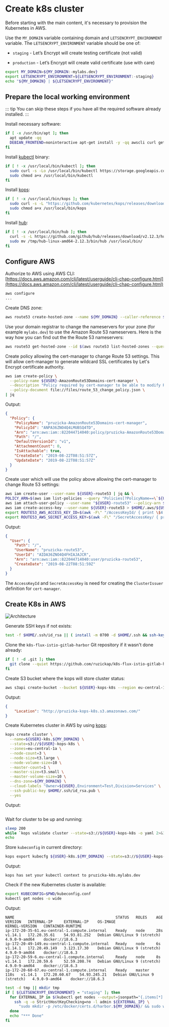 # Create k8s cluster

Before starting with the main content, it's necessary to provision
the Kubernetes in AWS.

Use the `MY_DOMAIN` variable containing domain and `LETSENCRYPT_ENVIRONMENT`
variable.
The `LETSENCRYPT_ENVIRONMENT` variable should be one of:

* `staging` - Let’s Encrypt will create testing certificate (not valid)

* `production` - Let’s Encrypt will create valid certificate (use with care)

```bash
export MY_DOMAIN=${MY_DOMAIN:-mylabs.dev}
export LETSENCRYPT_ENVIRONMENT=${LETSENCRYPT_ENVIRONMENT:-staging}
echo "${MY_DOMAIN} | ${LETSENCRYPT_ENVIRONMENT}"
```

## Prepare the local working environment

::: tip
You can skip these steps if you have all the required software already
installed.
:::

Install necessary software:

```bash
if [ -x /usr/bin/apt ]; then
  apt update -qq
  DEBIAN_FRONTEND=noninteractive apt-get install -y -qq awscli curl gettext-base git jq openssh-client sudo wget > /dev/null
fi
```

Install [kubectl](https://github.com/kubernetes/kubectl) binary:

```bash
if [ ! -x /usr/local/bin/kubectl ]; then
  sudo curl -s -Lo /usr/local/bin/kubectl https://storage.googleapis.com/kubernetes-release/release/$(curl -s https://storage.googleapis.com/kubernetes-release/release/stable.txt)/bin/linux/amd64/kubectl
  sudo chmod a+x /usr/local/bin/kubectl
fi
```

Install [kops](https://github.com/kubernetes/kops):

```bash
if [ ! -x /usr/local/bin/kops ]; then
  sudo curl -s -L "https://github.com/kubernetes/kops/releases/download/1.14.0-alpha.3/kops-linux-amd64" > /usr/local/bin/kops
  sudo chmod a+x /usr/local/bin/kops
fi
```

Install [hub](https://hub.github.com/):

```bash
if [ ! -x /usr/local/bin/hub ]; then
  curl -s -L https://github.com/github/hub/releases/download/v2.12.3/hub-linux-amd64-2.12.3.tgz | tar xzf - -C /tmp/
  sudo mv /tmp/hub-linux-amd64-2.12.3/bin/hub /usr/local/bin/
fi
```

## Configure AWS

Authorize to AWS using AWS CLI: [https://docs.aws.amazon.com/cli/latest/userguide/cli-chap-configure.html](https://docs.aws.amazon.com/cli/latest/userguide/cli-chap-configure.html)

```bash
aws configure
...
```

Create DNS zone:

```bash
aws route53 create-hosted-zone --name ${MY_DOMAIN} --caller-reference ${MY_DOMAIN}
```

Use your domain registrar to change the nameservers for your zone (for example
`mylabs.dev`) to use the Amazon Route 53 nameservers. Here is the way how you
can find out the the Route 53 nameservers:

```bash
aws route53 get-hosted-zone --id $(aws route53 list-hosted-zones --query "HostedZones[?Name==\`${MY_DOMAIN}.\`].Id" --output text) --query "DelegationSet.NameServers"
```

Create policy allowing the cert-manager to change Route 53 settings. This will
allow cert-manager to generate wildcard SSL certificates by Let's Encrypt
certificate authority.

```bash
aws iam create-policy \
  --policy-name ${USER}-AmazonRoute53Domains-cert-manager \
  --description "Policy required by cert-manager to be able to modify Route 53 when generating wildcard certificates using Lets Encrypt" \
  --policy-document file://files/route_53_change_policy.json \
| jq
```

Output:

```json
{
  "Policy": {
    "PolicyName": "pruzicka-AmazonRoute53Domains-cert-manager",
    "PolicyId": "ANPA36ZNO4Q4LMUBSQ4TD",
    "Arn": "arn:aws:iam::822044714040:policy/pruzicka-AmazonRoute53Domains-cert-manager",
    "Path": "/",
    "DefaultVersionId": "v1",
    "AttachmentCount": 0,
    "IsAttachable": true,
    "CreateDate": "2019-08-22T08:51:57Z",
    "UpdateDate": "2019-08-22T08:51:57Z"
  }
}
```

Create user which will use the policy above allowing the cert-manager to change
Route 53 settings:

```bash
aws iam create-user --user-name ${USER}-route53 | jq && \
POLICY_ARN=$(aws iam list-policies --query "Policies[?PolicyName==\`${USER}-AmazonRoute53Domains-cert-manager\`].{ARN:Arn}" --output text) && \
aws iam attach-user-policy --user-name "${USER}-route53" --policy-arn $POLICY_ARN && \
aws iam create-access-key --user-name ${USER}-route53 > $HOME/.aws/${USER}-route53-${MY_DOMAIN} && \
export ROUTE53_AWS_ACCESS_KEY_ID=$(awk -F\" "/AccessKeyId/ { print \$4 }" $HOME/.aws/${USER}-route53-${MY_DOMAIN}) && \
export ROUTE53_AWS_SECRET_ACCESS_KEY=$(awk -F\" "/SecretAccessKey/ { print \$4 }" $HOME/.aws/${USER}-route53-${MY_DOMAIN})
```

Output:

```json
{
  "User": {
    "Path": "/",
    "UserName": "pruzicka-route53",
    "UserId": "AIDA36ZNO4Q4FHIAJAJCR",
    "Arn": "arn:aws:iam::822044714040:user/pruzicka-route53",
    "CreateDate": "2019-08-22T08:51:59Z"
  }
}
```

The `AccessKeyId` and `SecretAccessKey` is need for creating the `ClusterIssuer`
definition for `cert-manager`.

## Create K8s in AWS

![Architecture](https://raw.githubusercontent.com/aws-samples/eks-workshop/65b766c494a5b4f5420b2912d8373c4957163541/static/images/3-service-animated.gif
"Architecture")

Generate SSH keys if not exists:

```bash
test -f $HOME/.ssh/id_rsa || ( install -m 0700 -d $HOME/.ssh && ssh-keygen -b 2048 -t rsa -f $HOME/.ssh/id_rsa -q -N "" )
```

Clone the `k8s-flux-istio-gitlab-harbor` Git repository if it wasn't done already:

```bash
if [ ! -d .git ]; then
  git clone --quiet https://github.com/ruzickap/k8s-flux-istio-gitlab-harbor && cd k8s-flux-istio-gitlab-harbor
fi
```

Create S3 bucket where the kops will store cluster status:

```bash
aws s3api create-bucket --bucket ${USER}-kops-k8s --region eu-central-1 --create-bucket-configuration LocationConstraint=eu-central-1 | jq
```

Output:

```json
{
    "Location": "http://pruzicka-kops-k8s.s3.amazonaws.com/"
}
```

Create Kubernetes cluster in AWS by using [kops](https://github.com/kubernetes/kops):

```bash
kops create cluster \
  --name=${USER}-k8s.${MY_DOMAIN} \
  --state=s3://${USER}-kops-k8s \
  --zones=eu-central-1a \
  --node-count=3 \
  --node-size=t3.large \
  --node-volume-size=10 \
  --master-count=1 \
  --master-size=t3.small \
  --master-volume-size=10 \
  --dns-zone=${MY_DOMAIN} \
  --cloud-labels "Owner=${USER},Environment=Test,Division=Services" \
  --ssh-public-key $HOME/.ssh/id_rsa.pub \
  --yes
```

Output:

```text
```

Wait for cluster to be up and running:

```bash
sleep 200
while `kops validate cluster --state=s3://${USER}-kops-k8s -o yaml 2>&1 | grep -q failures`; do sleep 5; echo -n .; done
echo
```

Store `kubeconfig` in current directory:

```bash
kops export kubecfg ${USER}-k8s.${MY_DOMAIN} --state=s3://${USER}-kops-k8s --kubeconfig kubeconfig.conf
```

Output:

```text
kops has set your kubectl context to pruzicka-k8s.mylabs.dev
```

Check if the new Kubernetes cluster is available:

```bash
export KUBECONFIG=$PWD/kubeconfig.conf
kubectl get nodes -o wide
```

Output:

```text
NAME                                             STATUS   ROLES    AGE    VERSION   INTERNAL-IP     EXTERNAL-IP    OS-IMAGE                       KERNEL-VERSION   CONTAINER-RUNTIME
ip-172-20-35-61.eu-central-1.compute.internal    Ready    node     28s    v1.14.1   172.20.35.61    54.93.81.252   Debian GNU/Linux 9 (stretch)   4.9.0-9-amd64    docker://18.6.3
ip-172-20-49-149.eu-central-1.compute.internal   Ready    node     6s     v1.14.1   172.20.49.149   3.123.17.30    Debian GNU/Linux 9 (stretch)   4.9.0-9-amd64    docker://18.6.3
ip-172-20-59-6.eu-central-1.compute.internal     Ready    node     8s     v1.14.1   172.20.59.6     52.59.208.74   Debian GNU/Linux 9 (stretch)   4.9.0-9-amd64    docker://18.6.3
ip-172-20-60-67.eu-central-1.compute.internal    Ready    master   118s   v1.14.1   172.20.60.67    54.93.245.21   Debian GNU/Linux 9 (stretch)   4.9.0-9-amd64    docker://18.6.3
```

```bash
test -d tmp || mkdir tmp
if [ ${LETSENCRYPT_ENVIRONMENT} = "staging" ]; then
  for EXTERNAL_IP in $(kubectl get nodes --output=jsonpath="{.items[*].status.addresses[?(@.type==\"ExternalIP\")].address}"); do
    ssh -q -o StrictHostKeyChecking=no -l admin ${EXTERNAL_IP} \
      "sudo mkdir -p /etc/docker/certs.d/harbor.${MY_DOMAIN}/ && sudo wget -q https://letsencrypt.org/certs/fakelerootx1.pem -O /etc/docker/certs.d/harbor.${MY_DOMAIN}/ca.crt"
  done
  echo "*** Done"
fi
```
